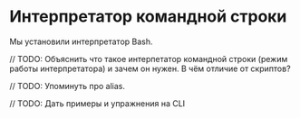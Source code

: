 # Интерпретатор командной строки

Мы установили интерпретатор Bash. 

// TODO: Объяснить что такое интерпетатор командной строки (режим работы интерпретатора) и зачем он нужен. В чём отличие от скриптов?

// TODO: Упоминуть про alias.

// TODO: Дать примеры и упражнения на CLI